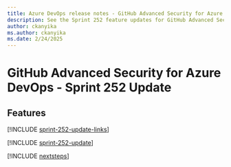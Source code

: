 ```yaml
---
title: Azure DevOps release notes - GitHub Advanced Security for Azure DevOps 252 Update
description: See the Sprint 252 feature updates for GitHub Advanced Security for Azure DevOps, including next steps.
author: ckanyika
ms.author: ckanyika
ms.date: 2/24/2025
---
```


# GitHub Advanced Security for Azure DevOps - Sprint 252 Update

## Features

[!INCLUDE [sprint-252-update-links](../includes/ghazdo/sprint-252-update-links.md)]

[!INCLUDE [sprint-252-update](../includes/ghazdo/sprint-252-update.md)]

[!INCLUDE [nextsteps](../includes/nextsteps.md)]
